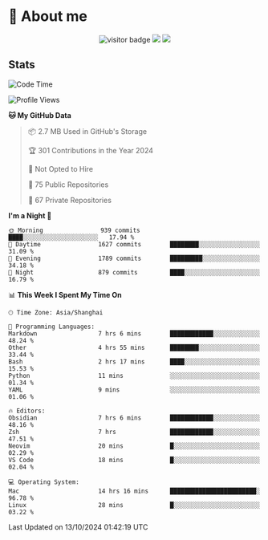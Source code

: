 <!-- ![](https://youpai.roccoshi.top/img/20200804214216.png) -->

# 🧐 About me
 
<p align="center">
<img src="https://visitor-badge.laobi.icu/badge?page_id=Lincest.Lincest&title=hits" alt="visitor badge"/>
<a href="mailto:imroccoshi@gmail.com"><img src="https://img.shields.io/badge/gmail-imroccoshi%40gmail.com-red"></a>
<a href="https://blog.roccoshi.top"><img src="https://img.shields.io/badge/blog-roccoshi-green"></a>
</p>

## Stats

<!--START_SECTION:waka-->
![Code Time](http://img.shields.io/badge/Code%20Time-1%2C549%20hrs%2024%20mins-blue)

![Profile Views](http://img.shields.io/badge/Profile%20Views-1-blue)

**🐱 My GitHub Data** 

> 📦 2.7 MB Used in GitHub's Storage 
 > 
> 🏆 301 Contributions in the Year 2024
 > 
> 🚫 Not Opted to Hire
 > 
> 📜 75 Public Repositories 
 > 
> 🔑 67 Private Repositories 
 > 
**I'm a Night 🦉** 

```text
🌞 Morning                939 commits         ████░░░░░░░░░░░░░░░░░░░░░   17.94 % 
🌆 Daytime                1627 commits        ████████░░░░░░░░░░░░░░░░░   31.09 % 
🌃 Evening                1789 commits        █████████░░░░░░░░░░░░░░░░   34.18 % 
🌙 Night                  879 commits         ████░░░░░░░░░░░░░░░░░░░░░   16.79 % 
```


📊 **This Week I Spent My Time On** 

```text
🕑︎ Time Zone: Asia/Shanghai

💬 Programming Languages: 
Markdown                 7 hrs 6 mins        ████████████░░░░░░░░░░░░░   48.24 % 
Other                    4 hrs 55 mins       ████████░░░░░░░░░░░░░░░░░   33.44 % 
Bash                     2 hrs 17 mins       ████░░░░░░░░░░░░░░░░░░░░░   15.53 % 
Python                   11 mins             ░░░░░░░░░░░░░░░░░░░░░░░░░   01.34 % 
YAML                     9 mins              ░░░░░░░░░░░░░░░░░░░░░░░░░   01.06 % 

🔥 Editors: 
Obsidian                 7 hrs 6 mins        ████████████░░░░░░░░░░░░░   48.16 % 
Zsh                      7 hrs               ████████████░░░░░░░░░░░░░   47.51 % 
Neovim                   20 mins             █░░░░░░░░░░░░░░░░░░░░░░░░   02.29 % 
VS Code                  18 mins             █░░░░░░░░░░░░░░░░░░░░░░░░   02.04 % 

💻 Operating System: 
Mac                      14 hrs 16 mins      ████████████████████████░   96.78 % 
Linux                    28 mins             █░░░░░░░░░░░░░░░░░░░░░░░░   03.22 % 
```


 Last Updated on 13/10/2024 01:42:19 UTC
<!--END_SECTION:waka-->


